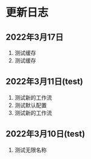 # 更新日志

## 2022年3月17日

1. 测试缓存
2. 测试缓存

## 2022年3月11日(test)

1. 测试新的工作流
2. 测试默认配置
3. 测试新的工作流

## 2022年3月10日(test)

1. 测试无限名称
